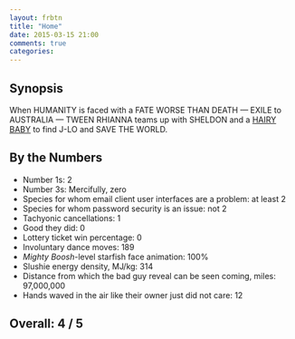 ```yaml
---
layout: frbtn
title: "Home"
date: 2015-03-15 21:00
comments: true
categories: 
---
```


## Synopsis

When HUMANITY is faced with a FATE WORSE THAN DEATH &mdash; EXILE to AUSTRALIA &mdash; TWEEN RHIANNA teams up with SHELDON and a [HAIRY BABY](http://www.imdb.com/title/tt2245084/) to find J-LO and SAVE THE WORLD.

## By the Numbers

* Number 1s: 2
* Number 3s: Mercifully, zero
* Species for whom email client user interfaces are a problem: at least 2
* Species for whom password security is an issue: not 2
* Tachyonic cancellations: 1
* Good they did: 0
* Lottery ticket win percentage: 0
* Involuntary dance moves: 189
* *Mighty Boosh*-level starfish face animation: 100%
* Slushie energy density, MJ/kg: 314
* Distance from which the bad guy reveal can be seen coming, miles: 97,000,000
* Hands waved in the air like their owner just did not care: 12

## Overall: 4 / 5

